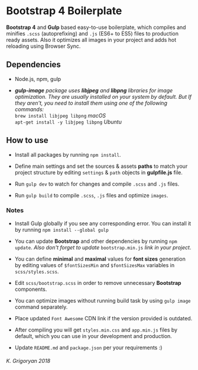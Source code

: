 # Bootstrap 4 Boilerplate

 **Bootstrap 4** and **Gulp** based easy-to-use boilerplate, which compiles and minifies `.scss` (autoprefixing) and 
 `.js` (ES6+ to ES5) files to production ready assets. Also it optimizes all images in your project and adds hot 
 reloading using Browser Sync.

## Dependencies
- Node.js, npm, gulp

- _**gulp-image** package uses **libjpeg** and **libpng** libraries for image optimization. They are usually installed 
on your system by default. But If they aren't, you need to install them using one of the following commands:_  
`brew install libjpeg libpng` _macOS_  
`apt-get install -y libjpeg libpng` _Ubuntu_

## How to use
- Install all packages by running `npm install`.

- Define main settings and set the sources & assets **paths** to match your project structure by editing `settings` 
& `path` objects in **gulpfile.js** file.

- Run `gulp dev` to watch for changes and compile `.scss` and `.js` files.

- Run `gulp build` to compile `.scss`, `.js` files and optimize `images`.

### Notes
- Install Gulp globally if you see any corresponding error. You can install it by running `npm install --global gulp`

- You can update **Bootstrap** and other dependencies by running `npm update`. *Also don't forget to update* 
`bootstrap.min.js` *link in your project*.

- You can define **minimal** and **maximal** values for **font sizes** generation by editing values of `$fontSizesMin` 
and `$fontSizesMax` variables in `scss/styles.scss`.

- Edit `scss/bootstrap.scss` in order to remove unnecessary **Bootstrap** components.

- You can optimize images without running build task by using `gulp image` command separately.

- Place updated `Font Awesome` CDN link if the version provided is outdated.

- After compiling you will get `styles.min.css` and `app.min.js` files by default, which you can use in your 
development and production.

- Update `README.md` and `package.json` per your requirements :)

###### K. Grigoryan 2018
